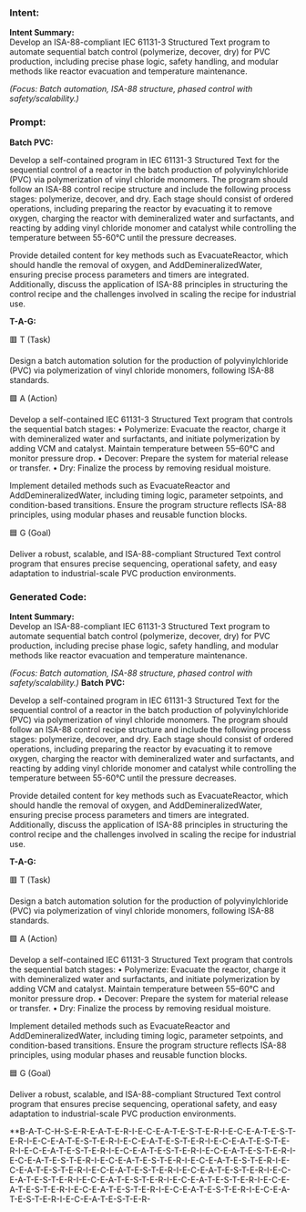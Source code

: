 ### Intent:
**Intent Summary:**  
Develop an ISA-88-compliant IEC 61131-3 Structured Text program to automate sequential batch control (polymerize, decover, dry) for PVC production, including precise phase logic, safety handling, and modular methods like reactor evacuation and temperature maintenance.  

*(Focus: Batch automation, ISA-88 structure, phased control with safety/scalability.)*

### Prompt:
**Batch PVC:**

Develop a self-contained program in IEC 61131-3 Structured Text for the sequential control of a reactor in the batch production of polyvinylchloride (PVC) via polymerization of vinyl chloride monomers. The program should follow an ISA-88 control recipe structure and include the following process stages: polymerize, decover, and dry. Each stage should consist of ordered operations, including preparing the reactor by evacuating it to remove oxygen, charging the reactor with demineralized water and surfactants, and reacting by adding vinyl chloride monomer and catalyst while controlling the temperature between 55-60°C until the pressure decreases.

Provide detailed content for key methods such as EvacuateReactor, which should handle the removal of oxygen, and AddDemineralizedWater, ensuring precise process parameters and timers are integrated. Additionally, discuss the application of ISA-88 principles in structuring the control recipe and the challenges involved in scaling the recipe for industrial use.

**T-A-G:**

🟥 T (Task)

Design a batch automation solution for the production of polyvinylchloride (PVC) via polymerization of vinyl chloride monomers, following ISA-88 standards.

🟩 A (Action)

Develop a self-contained IEC 61131-3 Structured Text program that controls the sequential batch stages:
	•	Polymerize: Evacuate the reactor, charge it with demineralized water and surfactants, and initiate polymerization by adding VCM and catalyst. Maintain temperature between 55–60°C and monitor pressure drop.
	•	Decover: Prepare the system for material release or transfer.
	•	Dry: Finalize the process by removing residual moisture.

Implement detailed methods such as EvacuateReactor and AddDemineralizedWater, including timing logic, parameter setpoints, and condition-based transitions. Ensure the program structure reflects ISA-88 principles, using modular phases and reusable function blocks.

🟦 G (Goal)

Deliver a robust, scalable, and ISA-88-compliant Structured Text control program that ensures precise sequencing, operational safety, and easy adaptation to industrial-scale PVC production environments.

### Generated Code:
**Intent Summary:**  
Develop an ISA-88-compliant IEC 61131-3 Structured Text program to automate sequential batch control (polymerize, decover, dry) for PVC production, including precise phase logic, safety handling, and modular methods like reactor evacuation and temperature maintenance.  

*(Focus: Batch automation, ISA-88 structure, phased control with safety/scalability.)*
**Batch PVC:**

Develop a self-contained program in IEC 61131-3 Structured Text for the sequential control of a reactor in the batch production of polyvinylchloride (PVC) via polymerization of vinyl chloride monomers. The program should follow an ISA-88 control recipe structure and include the following process stages: polymerize, decover, and dry. Each stage should consist of ordered operations, including preparing the reactor by evacuating it to remove oxygen, charging the reactor with demineralized water and surfactants, and reacting by adding vinyl chloride monomer and catalyst while controlling the temperature between 55-60°C until the pressure decreases.

Provide detailed content for key methods such as EvacuateReactor, which should handle the removal of oxygen, and AddDemineralizedWater, ensuring precise process parameters and timers are integrated. Additionally, discuss the application of ISA-88 principles in structuring the control recipe and the challenges involved in scaling the recipe for industrial use.

**T-A-G:**

🟥 T (Task)

Design a batch automation solution for the production of polyvinylchloride (PVC) via polymerization of vinyl chloride monomers, following ISA-88 standards.

🟩 A (Action)

Develop a self-contained IEC 61131-3 Structured Text program that controls the sequential batch stages:
	•	Polymerize: Evacuate the reactor, charge it with demineralized water and surfactants, and initiate polymerization by adding VCM and catalyst. Maintain temperature between 55–60°C and monitor pressure drop.
	•	Decover: Prepare the system for material release or transfer.
	•	Dry: Finalize the process by removing residual moisture.

Implement detailed methods such as EvacuateReactor and AddDemineralizedWater, including timing logic, parameter setpoints, and condition-based transitions. Ensure the program structure reflects ISA-88 principles, using modular phases and reusable function blocks.

🟦 G (Goal)

Deliver a robust, scalable, and ISA-88-compliant Structured Text control program that ensures precise sequencing, operational safety, and easy adaptation to industrial-scale PVC production environments.

**B-A-T-C-H-S-E-R-E-A-T-E-R-I-E-C-E-A-T-E-S-T-E-R-I-E-C-E-A-T-E-S-T-E-R-I-E-C-E-A-T-E-S-T-E-R-I-E-C-E-A-T-E-S-T-E-R-I-E-C-E-A-T-E-S-T-E-R-I-E-C-E-A-T-E-S-T-E-R-I-E-C-E-A-T-E-S-T-E-R-I-E-C-E-A-T-E-S-T-E-R-I-E-C-E-A-T-E-S-T-E-R-I-E-C-E-A-T-E-S-T-E-R-I-E-C-E-A-T-E-S-T-E-R-I-E-C-E-A-T-E-S-T-E-R-I-E-C-E-A-T-E-S-T-E-R-I-E-C-E-A-T-E-S-T-E-R-I-E-C-E-A-T-E-S-T-E-R-I-E-C-E-A-T-E-S-T-E-R-I-E-C-E-A-T-E-S-T-E-R-I-E-C-E-A-T-E-S-T-E-R-I-E-C-E-A-T-E-S-T-E-R-I-E-C-E-A-T-E-S-T-E-R-I-E-C-E-A-T-E-S-T-E-R-I-E-C-E-A-T-E-S-T-E-R-
